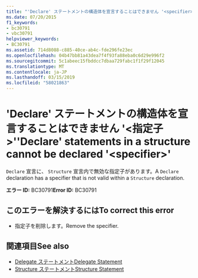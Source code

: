 ```yaml
---
title: "'Declare' ステートメントの構造体を宣言することはできません '<specifier>'"
ms.date: 07/20/2015
f1_keywords:
- bc30791
- vbc30791
helpviewer_keywords:
- BC30791
ms.assetid: 714d8088-c885-40ce-ab4c-fde296fe23ec
ms.openlocfilehash: 04b47bb81a43dea7f4f93fa88eba0c6d29e996f2
ms.sourcegitcommit: 5c1abeec15fbddcc7dbaa729fabc1f1f29f12045
ms.translationtype: MT
ms.contentlocale: ja-JP
ms.lasthandoff: 03/15/2019
ms.locfileid: "58021863"
---
```

# <a name="declare-statements-in-a-structure-cannot-be-declared-specifier"></a><span data-ttu-id="f0ca3-102">'Declare' ステートメントの構造体を宣言することはできません '\<指定子 >'</span><span class="sxs-lookup"><span data-stu-id="f0ca3-102">'Declare' statements in a structure cannot be declared '\<specifier>'</span></span>
<span data-ttu-id="f0ca3-103">`Declare` 宣言に、 `Structure` 宣言内で無効な指定子があります。</span><span class="sxs-lookup"><span data-stu-id="f0ca3-103">A `Declare` declaration has a specifier that is not valid within a `Structure` declaration.</span></span>  
  
 <span data-ttu-id="f0ca3-104">**エラー ID:** BC30791</span><span class="sxs-lookup"><span data-stu-id="f0ca3-104">**Error ID:** BC30791</span></span>  
  
## <a name="to-correct-this-error"></a><span data-ttu-id="f0ca3-105">このエラーを解決するには</span><span class="sxs-lookup"><span data-stu-id="f0ca3-105">To correct this error</span></span>  
  
-   <span data-ttu-id="f0ca3-106">指定子を削除します。</span><span class="sxs-lookup"><span data-stu-id="f0ca3-106">Remove the specifier.</span></span>  
  
## <a name="see-also"></a><span data-ttu-id="f0ca3-107">関連項目</span><span class="sxs-lookup"><span data-stu-id="f0ca3-107">See also</span></span>

- [<span data-ttu-id="f0ca3-108">Delegate ステートメント</span><span class="sxs-lookup"><span data-stu-id="f0ca3-108">Delegate Statement</span></span>](../../visual-basic/language-reference/statements/delegate-statement.md)
- [<span data-ttu-id="f0ca3-109">Structure ステートメント</span><span class="sxs-lookup"><span data-stu-id="f0ca3-109">Structure Statement</span></span>](../../visual-basic/language-reference/statements/structure-statement.md)
